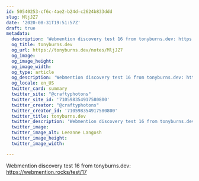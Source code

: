 ```yaml
---
id: 50540253-cf6c-4ae2-b24d-c2624b833ddd
slug: MljJZ7
date: '2020-08-31T19:51:57Z'
draft: true
metadata:
  description: 'Webmention discovery test 16 from tonyburns.dev: https://webmention.rocks/test/17 '
  og_title: tonyburns.dev
  og_url: https://tonyburns.dev/notes/MljJZ7
  og_image: 
  og_image_height: 
  og_image_width: 
  og_type: article
  og_description: 'Webmention discovery test 16 from tonyburns.dev: https://webmention.rocks/test/17 '
  og_locale: en_US
  twitter_card: summary
  twitter_site: "@craftyphotons"
  twitter_site_id: '710598354917580800'
  twitter_creator: "@craftyphotons"
  twitter_creator_id: '710598354917580800'
  twitter_title: tonyburns.dev
  twitter_description: 'Webmention discovery test 16 from tonyburns.dev: https://webmention.rocks/test/17 '
  twitter_image: 
  twitter_image_alt: Leeanne Langosh
  twitter_image_height: 
  twitter_image_width: 

---
```


Webmention discovery test 16 from tonyburns.dev: https://webmention.rocks/test/17
